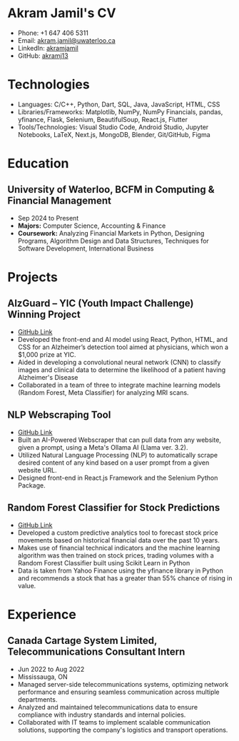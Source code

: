 # Akram Jamil's CV

- Phone: +1 647 406 5311
- Email: [akram.jamil@uwaterloo.ca](mailto:akram.jamil@uwaterloo.ca)
- LinkedIn: [akramjamil](https://linkedin.com/in/akramjamil)
- GitHub: [akramj13](https://github.com/akramj13)


# Technologies

- Languages: C/C++, Python, Dart, SQL, Java, JavaScript, HTML, CSS
- Libraries/Frameworks: Matplotlib, NumPy, NumPy Financials, pandas, yfinance, Flask, Selenium, BeautifulSoup, React.js, Flutter
- Tools/Technologies: Visual Studio Code, Android Studio, Jupyter Notebooks, LaTeX, Next.js, MongoDB, Blender, Git/GitHub, Figma
# Education

## University of Waterloo, BCFM in Computing & Financial Management

- Sep 2024 to Present
- **Majors:** Computer Science, Accounting & Finance
- **Coursework:** Analyzing Financial Markets in Python, Designing Programs, Algorithm Design and Data Structures, Techniques for Software Development, International Business

# Projects

## AlzGuard – YIC (Youth Impact Challenge) Winning Project

- [GitHub Link](https://github.com/sahilalamgir/AlzGuard)
- Developed the front-end and AI model using React, Python, HTML, and CSS for an Alzheimer’s detection tool aimed at physicians, which won a \$1,000 prize at YIC.
- Aided in developing a convolutional neural network (CNN) to classify images and clinical data to determine the likelihood of a patient having Alzheimer's Disease
- Collaborated in a team of three to integrate machine learning models (Random Forest, Meta Classifier) for analyzing MRI scans.

## NLP Webscraping Tool

- [GitHub Link](https://github.com/akramj13/ai-webscrape)
- Built an AI-Powered Webscraper that can pull data from any website, given a prompt, using a Meta's Ollama AI (Llama ver. 3.2).
- Utilized Natural Language Processing (NLP) to automatically scrape desired content of any kind based on a user prompt from a given website URL.
- Designed front-end in React.js Framework and the Selenium Python Package.

## Random Forest Classifier for Stock Predictions

- [GitHub Link](https://github.com/akramj13/ai-stock-predictor)
- Developed a custom predictive analytics tool to forecast stock price movements based on historical financial data over the past 10 years.
- Makes use of financial technical indicators and the machine learning algorithm was then trained on stock prices, trading volumes with a Random Forest Classifier built using Scikit Learn in Python
- Data is taken from Yahoo Finance using the yfinance library in Python and recommends a stock that has a greater than 55% chance of rising in value.

# Experience

## Canada Cartage System Limited, Telecommunications Consultant Intern

- Jun 2022 to Aug 2022
- Mississauga, ON
- Managed server-side telecommunications systems, optimizing network performance and ensuring seamless communication across multiple departments.
- Analyzed and maintained telecommunications data to ensure compliance with industry standards and internal policies.
- Collaborated with IT teams to implement scalable communication solutions, supporting the company's logistics and transport operations.

